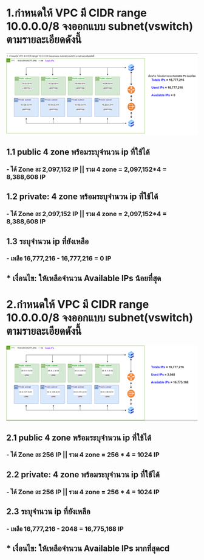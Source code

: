 # 1.กำหนดให้ VPC มี CIDR range 10.0.0.0/8 จงออกแบบ subnet(vswitch) ตามรายละเอียดดังนี้
  ![Alt text](./image/01.png)
##   1.1 public 4 zone พร้อมระบุจำนวน ip ที่ใช้ได้
###    - ได้ Zone ละ 2,097,152 IP || รวม 4 zone = 2,097,152*4 = 8,388,608 IP
##    1.2 private: 4 zone พร้อมระบุจำนวน ip ที่ใช้ได้
###    - ได้ Zone ละ 2,097,152 IP || รวม 4 zone = 2,097,152*4 = 8,388,608 IP 
##    1.3 ระบุจำนวน ip ที่ยังเหลือ
###    - เหลือ 16,777,216 - 16,777,216 = 0 IP

##   * เงื่อนไข: ให้เหลือจำนวน Available IPs น้อยที่สุด


# 2.กำหนดให้ VPC มี CIDR range 10.0.0.0/8 จงออกแบบ subnet(vswitch) ตามรายละเอียดดังนี้
  ![Alt text](./image/02.png)
##    2.1 public 4 zone พร้อมระบุจำนวน ip ที่ใช้ได้
###    - ได้ Zone ละ 256 IP || รวม 4 zone = 256 * 4 = 1024 IP
##    2.2 private: 4 zone พร้อมระบุจำนวน ip ที่ใช้ได้
###    - ได้ Zone ละ 256 IP || รวม 4 zone = 256 * 4 = 1024 IP
##    2.3 ระบุจำนวน ip ที่ยังเหลือ
###   - เหลือ 16,777,216 - 2048 = 16,775,168 IP

##    * เงื่อนไข: ให้เหลือจำนวน Available IPs มากที่สุดcd